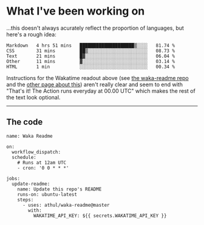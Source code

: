 # What I've been working on

…this doesn't always acurately reflect the proportion of languages, but here's a rough idea:

<!--START_SECTION:waka-->
```text
Markdown   4 hrs 51 mins   ████████████████████▒░░░░   81.74 % 
CSS        31 mins         ██▒░░░░░░░░░░░░░░░░░░░░░░   08.73 % 
Text       21 mins         █▓░░░░░░░░░░░░░░░░░░░░░░░   06.04 % 
Other      11 mins         ▓░░░░░░░░░░░░░░░░░░░░░░░░   03.14 % 
HTML       1 min           ░░░░░░░░░░░░░░░░░░░░░░░░░   00.34 % 
```
<!--END_SECTION:waka-->

Instructions for the Wakatime readout above (see [the waka-readme repo](https://github.com/athul/waka-readme) and the [other page about this](https://github.com/marketplace/actions/waka-readme)) aren't really clear and seem to end with "That's it! The Action runs everyday at 00.00 UTC" which makes the rest of the text look optional.

---

## The code

```
name: Waka Readme

on:
  workflow_dispatch:
  schedule:
    # Runs at 12am UTC
    - cron: '0 0 * * *'

jobs:
  update-readme:
    name: Update this repo's README
    runs-on: ubuntu-latest
    steps:
      - uses: athul/waka-readme@master
        with:
          WAKATIME_API_KEY: ${{ secrets.WAKATIME_API_KEY }}
```
